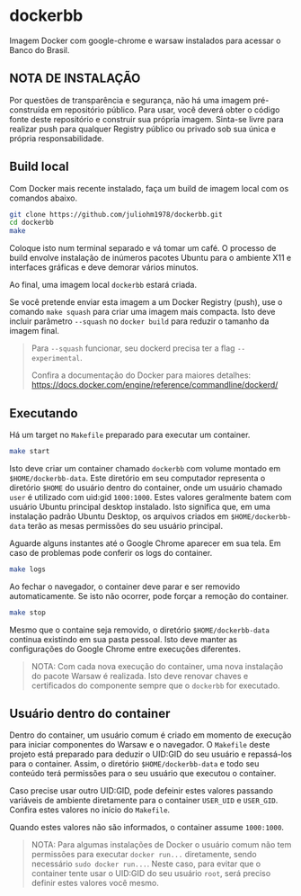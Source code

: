 # dockerbb

Imagem Docker com google-chrome e warsaw instalados para acessar o Banco do Brasil.

## NOTA DE INSTALAÇÃO

Por questões de transparência e segurança, não há uma imagem pré-construída em repositório público. Para usar, você deverá obter o código fonte deste repositório e construir sua própria imagem. Sinta-se livre para realizar push para qualquer Registry público ou privado sob sua única e própria responsabilidade.

## Build local

Com Docker mais recente instalado, faça um build de imagem local com os comandos abaixo.

```bash
git clone https://github.com/juliohm1978/dockerbb.git
cd dockerbb
make
```

Coloque isto num terminal separado e vá tomar um café. O processo de build envolve instalação de inúmeros pacotes Ubuntu para o ambiente X11 e interfaces gráficas e deve demorar vários minutos.

Ao final, uma imagem local `dockerbb` estará criada.

Se você pretende enviar esta imagem a um Docker Registry (push), use o comando `make squash` para criar uma imagem mais compacta. Isto deve incluir parâmetro `--squash` no `docker build` para reduzir o tamanho da imagem final.

> Para `--squash` funcionar, seu dockerd precisa ter a flag `--experimental`.
> 
> Confira a documentação do Docker para maiores detalhes: https://docs.docker.com/engine/reference/commandline/dockerd/

## Executando

Há um target no `Makefile` preparado para executar um container.

```bash
make start
```

Isto deve criar um container chamado `dockerbb` com volume montado em `$HOME/dockerbb-data`. Este diretório em seu computador representa o diretório `$HOME` do usuário dentro do container, onde um usuário chamado `user` é utilizado com uid:gid `1000:1000`. Estes valores geralmente batem com usuário Ubuntu principal desktop instalado. Isto significa que, em uma instalação padrão Ubuntu Desktop, os arquivos criados em `$HOME/dockerbb-data` terão as mesas permissões do seu usuário principal.

Aguarde alguns instantes até o Google Chrome aparecer em sua tela. Em caso de problemas pode conferir os logs do container.

```bash
make logs
```

Ao fechar o navegador, o container deve parar e ser removido automaticamente. Se isto não ocorrer, pode forçar a remoção do container.

```bash
make stop
```

Mesmo que o containe seja removido, o diretório `$HOME/dockerbb-data` continua existindo em sua pasta pessoal. Isto deve manter as configurações do Google Chrome entre execuções diferentes.

> NOTA: Com cada nova execução do container, uma nova instalação do pacote Warsaw é realizada. Isto deve renovar chaves e certificados do componente sempre que o `dockerbb` for executado.

## Usuário dentro do container

Dentro do container, um usuário comum é criado em momento de execução para iniciar componentes do Warsaw e o navegador. O `Makefile` deste projeto está preparado para deduzir o UID:GID do seu usuário e repassá-los para o container. Assim, o diretório `$HOME/dockerbb-data` e todo seu conteúdo terá permissões para o seu usuário que executou o container.

Caso precise usar outro UID:GID, pode defeinir estes valores passando variáveis de ambiente diretamente para o container `USER_UID` e `USER_GID`. Confira estes valores no início do `Makefile`.

Quando estes valores não são informados, o container assume `1000:1000`.

> NOTA: Para algumas instalações de Docker o usuário comum não tem permissões para executar `docker run...` diretamente, sendo necessário `sudo docker run...`. Neste caso, para evitar que o container tente usar o UID:GID do seu usuário `root`, será preciso definir estes valores você mesmo.